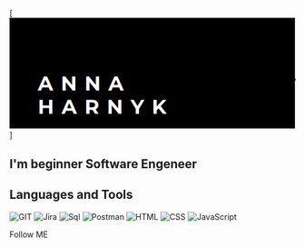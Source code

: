[![Header](https://github.com/harnyk69/harnyk69/blob/main/assets/annie.png)]

## I'm beginner Software Engeneer

## Languages and Tools
![GIT](https://img.shields.io/badge/-GIT-090909?style=for-the-badge&logo=GIT)
![Jira](https://img.shields.io/badge/-Jira-090909?style=for-the-badge&logo=Jira)
![Sql](https://img.shields.io/badge/-Sql-090909?style=for-the-badge&logo=mySql&logoColor=47C5FB)
![Postman](https://img.shields.io/badge/-Postman-090909?style=for-the-badge&logo=Postman)
![HTML](https://img.shields.io/badge/-HTML-090909?style=for-the-badge&logo=HTML)
![CSS](https://img.shields.io/badge/-CSS-090909?style=for-the-badge&logo=CSS&logoColor=47C5FB)
![JavaScript](https://img.shields.io/badge/-JavaScript-090909?style=for-the-badge&logo=JavaScript&logoColor=E9D54D)


Follow ME